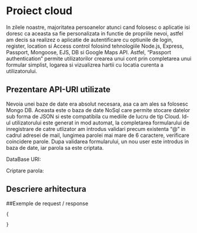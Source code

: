 # Proiect cloud 

In zilele noastre, majoritatea persoanelor atunci cand folosesc o aplicatie isi doresc ca aceasta sa fie personalizata in functie de propriile nevoi, astfel am decis sa realizez o aplicatie de autentificare cu optiunile de login, register, location si Access control folosind tehnologiile Node.js, Express, Passport, Mongoose, EJS, DB si Google Maps API. Astfel, “Passport authentication” permite utilizatorilor crearea unui cont prin completarea unui formular simplist, logarea si vizualizrea hartii cu locatia curenta a utilizatorului. 

## Prezentare API-URI utilizate
Nevoia unei baze de date era absolut necesara, asa ca am ales sa folosesc  Mongo DB. Aceasta este o baza de date NoSql care permite stocare datelor sub forma de JSON si este compatibila cu mediile de lucru de tip Cloud. Id-ul utilizatorului este generat in mod automat, la completarea formularului de inregistrare de catre utlizator am introdus validari precum existenta “@” in cadrul adresei de mail, lungimea parolei mai mare de 6 caractere, verificare coincidere parole. Dupa validarea formularului, un nou user este introdus in baza de date, iar parola sa este criptata.

DataBase URI:

  

Criptare parola:

## Descriere arhitectura

##Exemple de request / response

``` 
{
    
}

```
